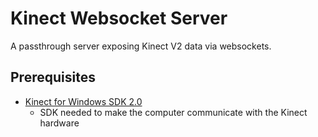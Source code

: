 # Kinect Websocket Server

A passthrough server exposing Kinect V2 data via websockets.

## Prerequisites

* [Kinect for Windows SDK 2.0](https://www.microsoft.com/en-us/download/details.aspx?id=44561)
    * SDK needed to make the computer communicate with the Kinect hardware
